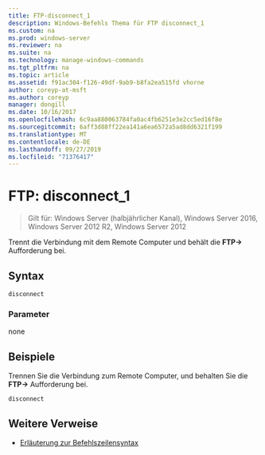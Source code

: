 ```yaml
---
title: FTP-disconnect_1
description: Windows-Befehls Thema für FTP disconnect_1
ms.custom: na
ms.prod: windows-server
ms.reviewer: na
ms.suite: na
ms.technology: manage-windows-commands
ms.tgt_pltfrm: na
ms.topic: article
ms.assetid: f91ac304-f126-49df-9ab9-b8fa2ea515fd vhorne
author: coreyp-at-msft
ms.author: coreyp
manager: dongill
ms.date: 10/16/2017
ms.openlocfilehash: 6c9aa880063784fa0ac4fb6251e3e2cc5ed16f8e
ms.sourcegitcommit: 6aff3d88ff22ea141a6ea6572a5ad8dd6321f199
ms.translationtype: MT
ms.contentlocale: de-DE
ms.lasthandoff: 09/27/2019
ms.locfileid: "71376417"
---
```

# <a name="ftp-disconnect_1"></a>FTP: disconnect_1

>Gilt für: Windows Server (halbjährlicher Kanal), Windows Server 2016, Windows Server 2012 R2, Windows Server 2012

Trennt die Verbindung mit dem Remote Computer und behält die **FTP->** Aufforderung bei.   
## <a name="syntax"></a>Syntax  
```  
disconnect  
```  
### <a name="parameters"></a>Parameter  
none  
## <a name="BKMK_Examples"></a>Beispiele  
Trennen Sie die Verbindung zum Remote Computer, und behalten Sie die **FTP->** Aufforderung bei.  
```  
disconnect  
```  
## <a name="additional-references"></a>Weitere Verweise  
-   [Erläuterung zur Befehlszeilensyntax](command-line-syntax-key.md)  

